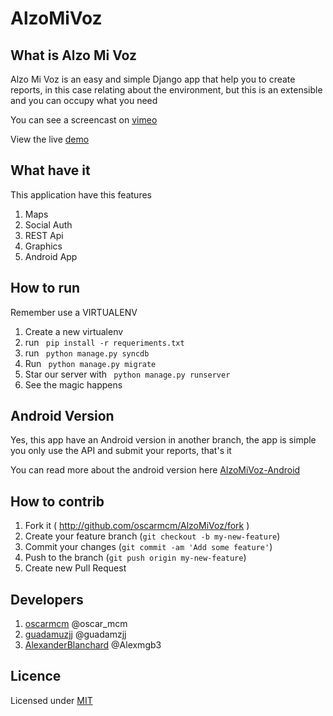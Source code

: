AlzoMiVoz
=========

What is Alzo Mi Voz
------------------

Alzo Mi Voz  is an easy and simple Django app that help you to create reports, in this case relating about the environment, but this is an extensible and you can occupy what you need

You can see a screencast on [vimeo](http://vimeo.com/112245857)

View the live [demo](http://alzomivoz.herokuapp.com)

What have it
-------------

This application have this features

1. Maps
2. Social Auth
3. REST Api
4. Graphics
5. Android App

How to run
-------------

Remember use a VIRTUALENV

1. Create a new virtualenv
2. run <code> pip install -r requeriments.txt </code>
3. run <code> python manage.py syncdb </code>
4. Run <code> python manage.py migrate </code>
5. Star our server with <code> python manage.py runserver </code>
6. See the magic happens

Android Version
-------------------

Yes, this app have an Android version in another branch, the app is simple you only use the API and submit your reports, that's it

You can read more about the android version here [AlzoMiVoz-Android](https://github.com/oscarmcm/AlzoMiVoz/tree/Android-Version)


How to contrib
----------------

1. Fork it ( http://github.com/oscarmcm/AlzoMiVoz/fork )
2. Create your feature branch (`git checkout -b my-new-feature`)
3. Commit your changes (`git commit -am 'Add some feature'`)
4. Push to the branch (`git push origin my-new-feature`)
5. Create new Pull Request

Developers
-------------

1. [oscarmcm](https://github.com/oscarmcm) @oscar_mcm
2. [guadamuzjj](https://github.com/guadamuzjj) @guadamzjj
3. [AlexanderBlanchard](https://github.com/AlexanderBlanchard) @Alexmgb3

Licence
--------------

Licensed under [MIT](http://opensource.org/licenses/mit-license.php)

